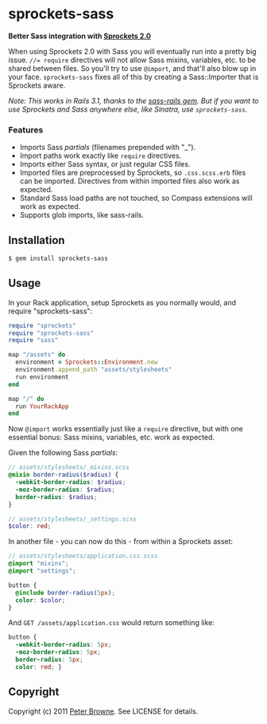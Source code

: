 sprockets-sass
==============

**Better Sass integration with [Sprockets 2.0](http://github.com/sstephenson/sprockets)**

When using Sprockets 2.0 with Sass you will eventually run into a pretty big issue. `//= require` directives will not allow Sass mixins, variables, etc. to be shared between files. So you'll try to use `@import`, and that'll also blow up in your face. `sprockets-sass` fixes all of this by creating a Sass::Importer that is Sprockets aware.

_Note: This works in Rails 3.1, thanks to the [sass-rails gem](http://github.com/rails/sass-rails). But if you want to use Sprockets and Sass anywhere else, like Sinatra, use `sprockets-sass`._

### Features

* Imports Sass _partials_ (filenames prepended with "_").
* Import paths work exactly like `require` directives.
* Imports either Sass syntax, or just regular CSS files.
* Imported files are preprocessed by Sprockets, so `.css.scss.erb` files can be imported.
  Directives from within imported files also work as expected.
* Standard Sass load paths are not touched, so Compass extensions will work as expected.
* Supports glob imports, like sass-rails.


Installation
------------

``` bash
$ gem install sprockets-sass
```


Usage
-----

In your Rack application, setup Sprockets as you normally would, and require "sprockets-sass":

``` ruby
require "sprockets"
require "sprockets-sass"
require "sass"

map "/assets" do
  environment = Sprockets::Environment.new
  environment.append_path "assets/stylesheets"
  run environment
end

map "/" do
  run YourRackApp
end
```

Now `@import` works essentially just like a `require` directive, but with one essential bonus:
Sass mixins, variables, etc. work as expected.

Given the following Sass _partials_:

``` scss
// assets/stylesheets/_mixins.scss
@mixin border-radius($radius) {
  -webkit-border-radius: $radius;
  -moz-border-radius: $radius;
  border-radius: $radius;
}
```

``` scss
// assets/stylesheets/_settings.scss
$color: red;
```

In another file - you can now do this - from within a Sprockets asset:

``` scss
// assets/stylesheets/application.css.scss
@import "mixins";
@import "settings";

button {
  @include border-radius(5px);
  color: $color;
}
```

And `GET /assets/application.css` would return something like:

``` css
button {
  -webkit-border-radius: 5px;
  -moz-border-radius: 5px;
  border-radius: 5px;
  color: red; }
```


Copyright
---------

Copyright (c) 2011 [Peter Browne](http://petebrowne.com). See LICENSE for details.
